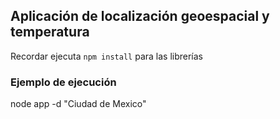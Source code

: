 

## Aplicación de localización geoespacial y temperatura

Recordar ejecuta ``` npm install ``` para las librerías


### Ejemplo de ejecución 

node app -d "Ciudad de Mexico"

